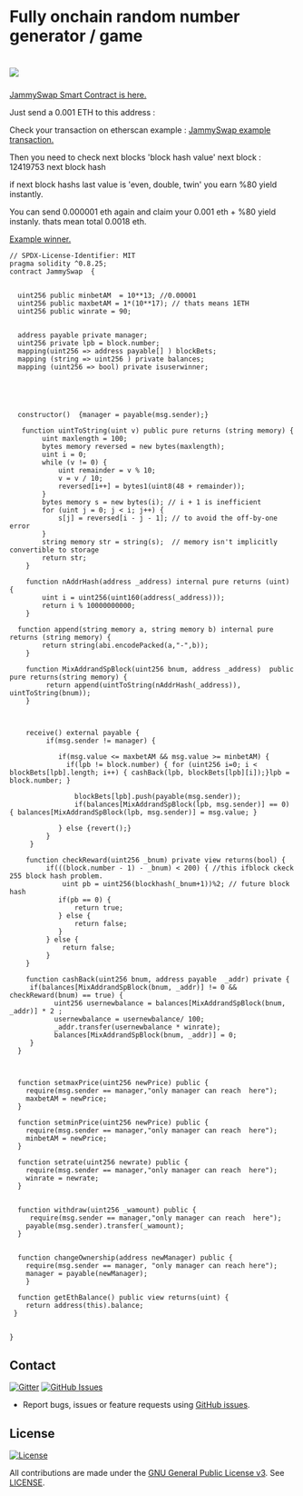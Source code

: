 # Fully onchain random number generator / game

# <img src="https://github.com/omgbbqhaxx/OptimismRetroFunding/blob/main/imgs/optimism.jpeg">

###

[JammySwap Smart Contract is here.](https://basescan.org/address/)

Just send a 0.001 ETH to this address :

Check your transaction on etherscan example : [JammySwap example transaction.](https://basescan.org/tx/)

Then you need to check next blocks 'block hash value' next block : 12419753 next block hash

if next block hashs last value is 'even, double, twin' you earn %80 yield instantly.

You can send 0.000001 eth again and claim your 0.001 eth + %80 yield instanly. thats mean total 0.0018 eth.

[Example winner.](https://basescan.org/tx/)

```shell
// SPDX-License-Identifier: MIT
pragma solidity ^0.8.25;
contract JammySwap  {


  uint256 public minbetAM  = 10**13; //0.00001
  uint256 public maxbetAM = 1*(10**17); // thats means 1ETH
  uint256 public winrate = 90;


  address payable private manager;
  uint256 private lpb = block.number;
  mapping(uint256 => address payable[] ) blockBets;
  mapping (string => uint256 ) private balances;
  mapping (uint256 => bool) private isuserwinner;





  constructor()  {manager = payable(msg.sender);}

   function uintToString(uint v) public pure returns (string memory) {
        uint maxlength = 100;
        bytes memory reversed = new bytes(maxlength);
        uint i = 0;
        while (v != 0) {
            uint remainder = v % 10;
            v = v / 10;
            reversed[i++] = bytes1(uint8(48 + remainder));
        }
        bytes memory s = new bytes(i); // i + 1 is inefficient
        for (uint j = 0; j < i; j++) {
            s[j] = reversed[i - j - 1]; // to avoid the off-by-one error
        }
        string memory str = string(s);  // memory isn't implicitly convertible to storage
        return str;
    }

    function nAddrHash(address _address) internal pure returns (uint) {
        uint i = uint256(uint160(address(_address)));
        return i % 10000000000;
    }

  function append(string memory a, string memory b) internal pure returns (string memory) {
        return string(abi.encodePacked(a,"-",b));
    }

    function MixAddrandSpBlock(uint256 bnum, address _address)  public pure returns(string memory) {
         return append(uintToString(nAddrHash(_address)), uintToString(bnum));
    }



    receive() external payable {
         if(msg.sender != manager) {

            if(msg.value <= maxbetAM && msg.value >= minbetAM) {
              if(lpb != block.number) { for (uint256 i=0; i < blockBets[lpb].length; i++) { cashBack(lpb, blockBets[lpb][i]);}lpb = block.number; }

                blockBets[lpb].push(payable(msg.sender));
                if(balances[MixAddrandSpBlock(lpb, msg.sender)] == 0) { balances[MixAddrandSpBlock(lpb, msg.sender)] = msg.value; }

            } else {revert();}
         }
     }

    function checkReward(uint256 _bnum) private view returns(bool) {
         if(((block.number - 1) - _bnum) < 200) { //this ifblock ckeck 255 block hash problem.
             uint pb = uint256(blockhash(_bnum+1))%2; // future block hash
            if(pb == 0) {
                return true;
            } else {
                return false;
            }
         } else {
             return false;
         }
    }

    function cashBack(uint256 bnum, address payable  _addr) private {
     if(balances[MixAddrandSpBlock(bnum, _addr)] != 0 && checkReward(bnum) == true) {
           uint256 usernewbalance = balances[MixAddrandSpBlock(bnum, _addr)] * 2 ;
           usernewbalance = usernewbalance/ 100;
           _addr.transfer(usernewbalance * winrate);
           balances[MixAddrandSpBlock(bnum, _addr)] = 0;
     }
  }



  function setmaxPrice(uint256 newPrice) public {
    require(msg.sender == manager,"only manager can reach  here");
    maxbetAM = newPrice;
  }

  function setminPrice(uint256 newPrice) public {
    require(msg.sender == manager,"only manager can reach  here");
    minbetAM = newPrice;
  }

  function setrate(uint256 newrate) public {
    require(msg.sender == manager,"only manager can reach  here");
    winrate = newrate;
  }


  function withdraw(uint256 _wamount) public {
     require(msg.sender == manager,"only manager can reach  here");
    payable(msg.sender).transfer(_wamount);
  }


  function changeOwnership(address newManager) public {
    require(msg.sender == manager, "only manager can reach here");
    manager = payable(newManager);
    }

  function getEthBalance() public view returns(uint) {
    return address(this).balance;
 }


}

```

## Contact

[![Gitter](https://img.shields.io/gitter/room/nwjs/nw.js.svg)](https://x.com/vrnouns/)
[![GitHub Issues](https://img.shields.io/badge/open%20issues-0-yellow.svg)](https://github.com/omgbbqhaxx/OptimismRetroFunding/issues)

- Report bugs, issues or feature requests using [GitHub issues](issues/new).

## License

[![License](https://img.shields.io/github/license/ethereum/cpp-ethereum.svg)](LICENSE)

All contributions are made under the [GNU General Public License v3](https://www.gnu.org/licenses/gpl-3.0.en.html). See [LICENSE](LICENSE).

```

```

